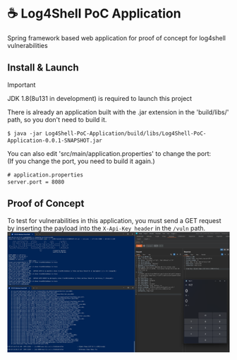 # ☕ Log4Shell PoC Application
Spring framework based web application for proof of concept for log4shell vulnerabilities

## Install & Launch
> [!Important]
> JDK 1.8(8u131 in development) is required to launch this project

There is already an application built with the .jar extension in the 'build/libs/' path, so you don't need to build it.
```shell
$ java -jar Log4Shell-PoC-Application/build/libs/Log4Shell-PoC-Application-0.0.1-SNAPSHOT.jar
```
You can also edit 'src/main/application.properties' to change the port:   
(If you change the port, you need to build it again.)
```text
# application.properties
server.port = 8080
```

## Proof of Concept 
To test for vulnerabilities in this application, you must send a GET request by inserting the payload into the `X-Api-Key header` in the `/vuln` path.
![poc-screenshot](./screenshot/poc.png)